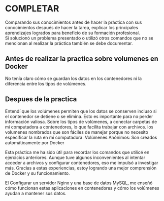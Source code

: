 # COMPLETAR  
Comparando sus conocimientos antes de hacer la práctica con sus conocimientos después de hacer la tarea, explicar los principales aprendizajes logrados para beneficio de su formación profesional.  
Si solucionó un problema presentado o utilizó otros comandos que no se mencionan al realizar la práctica también se debe documentar.


## Antes de realizar la practica sobre volumenes en Docker

No tenía claro cómo se guardan los datos en los contenedores ni la diferencia entre los tipos de volúmenes.

## Despues de la practica

Entendí que los volúmenes permiten que los datos se conserven incluso si el contenedor se detiene o se elimina. Esto es importante para no perder información valiosa.
Sobre los tipos de volúmenes, a conectar carpetas de mi computadora a contenedores, lo que facilita trabajar con archivos.
los volumenes nombrados que son fáciles de manejar porque no necesito especificar la ruta en mi computadora.
Volúmenes Anónimos: Son creados automáticamente por Docker 

Esta práctica me ha sido útil para recordar los comandos que utilicé en ejercicios anteriores. Aunque tuve algunos inconvenientes al intentar acceder a archivos y configurar contenedores, eso me impulsó a investigar más. Gracias a estas experiencias, estoy logrando una mejor comprensión de Docker y su funcionamiento.

El Configurar un servidor Nginx y una base de datos MySQL, me enseñó cómo funcionan estas aplicaciones en contenedores y cómo los volúmenes ayudan a mantener sus datos.
